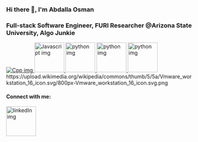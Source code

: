 
<!-- Below is my title introduction -->
### Hi there 👋, I'm Abdalla Osman

<!-- Next is my categories on who I want to be introduced as -->
### Full-stack Software Engineer, FURI Researcher @Arizona State University, Algo Junkie
<!--Next section is the things I'm good at-->
<a href="https://gcc.gnu.org/">
<picture>
 <source media="(prefers-color-scheme: dark)" srcset="https://upload.wikimedia.org/wikipedia/commons/thumb/1/18/ISO_C%2B%2B_Logo.svg/80px-ISO_C%2B%2B_Logo.svg.png">
 <source media="(prefers-color-scheme: light)" srcset="[YOUR-LIGHTMODE-IMAGE](https://upload.wikimedia.org/wikipedia/commons/thumb/1/18/ISO_C%2B%2B_Logo.svg/80px-ISO_C%2B%2B_Logo.svg.png)">
 <img alt="Cpp img" src="[YOUR-DEFAULT-IMAGE](https://upload.wikimedia.org/wikipedia/commons/thumb/1/18/ISO_C%2B%2B_Logo.svg/80px-ISO_C%2B%2B_Logo.svg.png)">
</picture>
</a>
<a href="https://www.javascript.com/">
<picture>
 <source media="(prefers-color-scheme: dark)" srcset="https://upload.wikimedia.org/wikipedia/commons/6/6a/JavaScript-logo.png" width = "80px">
 <source media="(prefers-color-scheme: light)" srcset="https://upload.wikimedia.org/wikipedia/commons/6/6a/JavaScript-logo.png" width = "80px">
 <img alt="Javascript img" src="[YOUR-DEFAULT-IMAGE](https://upload.wikimedia.org/wikipedia/commons/6/6a/JavaScript-logo.png)">
</picture>
</a>
<a href="https://www.python.org/">
<picture>
 <source media="(prefers-color-scheme: dark)" srcset="https://upload.wikimedia.org/wikipedia/commons/thumb/c/c3/Python-logo-notext.svg/640px-Python-logo-notext.svg.png" width = "80px">
 <source media="(prefers-color-scheme: light)" srcset="https://upload.wikimedia.org/wikipedia/commons/thumb/c/c3/Python-logo-notext.svg/640px-Python-logo-notext.svg.png" width = "80px">
 <img alt="python img" src="https://upload.wikimedia.org/wikipedia/commons/thumb/c/c3/Python-logo-notext.svg/640px-Python-logo-notext.svg.png">
</picture>
</a>
<a href="https://www.linux.org/">
<picture>
 <source media="(prefers-color-scheme: dark)" srcset="https://upload.wikimedia.org/wikipedia/commons/thumb/3/35/Tux.svg/1200px-Tux.svg.png" width = "80px">
 <source media="(prefers-color-scheme: light)" srcset="https://upload.wikimedia.org/wikipedia/commons/thumb/3/35/Tux.svg/1200px-Tux.svg.png" width = "80px">
 <img alt="python img" src="https://upload.wikimedia.org/wikipedia/commons/thumb/3/35/Tux.svg/1200px-Tux.svg.png">
</picture>
</a>
<a href="https://www.vim.org/">
<picture>
 <source media="(prefers-color-scheme: dark)" srcset="https://upload.wikimedia.org/wikipedia/commons/thumb/9/9f/Vimlogo.svg/1200px-Vimlogo.svg.png" width = "80px">
 <source media="(prefers-color-scheme: light)" srcset="https://upload.wikimedia.org/wikipedia/commons/thumb/9/9f/Vimlogo.svg/1200px-Vimlogo.svg.png" width = "80px">
 <img alt="python img" src="https://upload.wikimedia.org/wikipedia/commons/thumb/9/9f/Vimlogo.svg/1200px-Vimlogo.svg.png">
</picture>
</a>
https://upload.wikimedia.org/wikipedia/commons/thumb/5/5a/Vmware_workstation_16_icon.svg/800px-Vmware_workstation_16_icon.svg.png

<!-- below is the connect with me tittle -->
#### Connect with me:

<!-- After that is the images of the resources to connect with me -->
<a href="https://www.linkedin.com/in/abdalla-osman-b3178923b/">
<picture>
 <source media="(prefers-color-scheme: dark)" srcset="https://upload.wikimedia.org/wikipedia/commons/thumb/c/ca/LinkedIn_logo_initials.png/640px-LinkedIn_logo_initials.png" width = "80px">
 <source media="(prefers-color-scheme: light)" srcset="https://upload.wikimedia.org/wikipedia/commons/thumb/c/ca/LinkedIn_logo_initials.png/640px-LinkedIn_logo_initials.png" width = "80px">
 <img alt="linkedIn img" src="https://upload.wikimedia.org/wikipedia/commons/thumb/c/ca/LinkedIn_logo_initials.png/640px-LinkedIn_logo_initials.png">
</picture>
</a>
<!--
**AOsman29/AOsman29** is a ✨ _special_ ✨ repository because its `README.md` (this file) appears on your GitHub profile.

Here are some ideas to get you started:





- 🔭 I’m currently working on ...
- 🌱 I’m currently learning ...
- 👯 I’m looking to collaborate on ...
- 🤔 I’m looking for help with ...
- 💬 Ask me about ...
- 📫 How to reach me: ...
- 😄 Pronouns: ...
- ⚡ Fun fact: ...
-->
